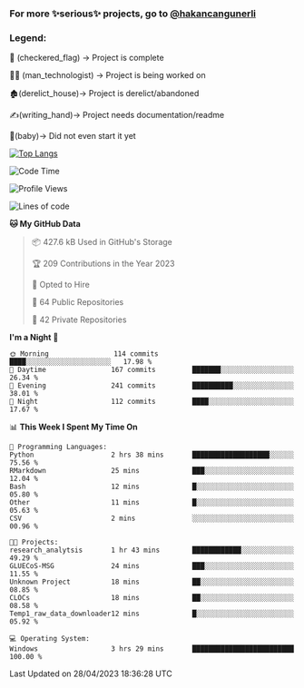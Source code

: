 ### For more ✨serious✨ projects, go to [@hakancangunerli](https://github.com/hakancangunerli)


### Legend:


🏁 (checkered_flag) -> Project is complete

👨‍💻 (man_technologist)   -> Project is being worked on

🏚️(derelict_house)-> Project is derelict/abandoned

✍️(writing_hand)-> Project needs documentation/readme

👶(baby)-> Did not even start it yet

[![Top Langs](https://github-readme-stats.vercel.app/api/top-langs/?username=johngunerli&layout=compact&hide=tex,html,shell,CSS&langs_count=10&exclude_repo=2015-csharp)](https://github.com/anuraghazra/github-readme-stats)


<!--START_SECTION:waka-->
![Code Time](http://img.shields.io/badge/Code%20Time-424%20hrs%203%20mins-blue)

![Profile Views](http://img.shields.io/badge/Profile%20Views-1-blue)

![Lines of code](https://img.shields.io/badge/From%20Hello%20World%20I%27ve%20Written-3.7%20million%20lines%20of%20code-blue)

**🐱 My GitHub Data** 

> 📦 427.6 kB Used in GitHub's Storage 
 > 
> 🏆 209 Contributions in the Year 2023
 > 
> 💼 Opted to Hire
 > 
> 📜 64 Public Repositories 
 > 
> 🔑 42 Private Repositories 
 > 
**I'm a Night 🦉** 

```text
🌞 Morning                114 commits         ████░░░░░░░░░░░░░░░░░░░░░   17.98 % 
🌆 Daytime                167 commits         ███████░░░░░░░░░░░░░░░░░░   26.34 % 
🌃 Evening                241 commits         ██████████░░░░░░░░░░░░░░░   38.01 % 
🌙 Night                  112 commits         ████░░░░░░░░░░░░░░░░░░░░░   17.67 % 
```


📊 **This Week I Spent My Time On** 

```text
💬 Programming Languages: 
Python                   2 hrs 38 mins       ███████████████████░░░░░░   75.56 % 
RMarkdown                25 mins             ███░░░░░░░░░░░░░░░░░░░░░░   12.04 % 
Bash                     12 mins             █░░░░░░░░░░░░░░░░░░░░░░░░   05.80 % 
Other                    11 mins             █░░░░░░░░░░░░░░░░░░░░░░░░   05.63 % 
CSV                      2 mins              ░░░░░░░░░░░░░░░░░░░░░░░░░   00.96 % 

🐱‍💻 Projects: 
research_analytsis       1 hr 43 mins        ████████████░░░░░░░░░░░░░   49.29 % 
GLUECoS-MSG              24 mins             ███░░░░░░░░░░░░░░░░░░░░░░   11.55 % 
Unknown Project          18 mins             ██░░░░░░░░░░░░░░░░░░░░░░░   08.85 % 
CLOCs                    18 mins             ██░░░░░░░░░░░░░░░░░░░░░░░   08.58 % 
Temp1_raw_data_downloader12 mins             █░░░░░░░░░░░░░░░░░░░░░░░░   05.92 % 

💻 Operating System: 
Windows                  3 hrs 29 mins       █████████████████████████   100.00 % 
```


 Last Updated on 28/04/2023 18:36:28 UTC
<!--END_SECTION:waka-->


